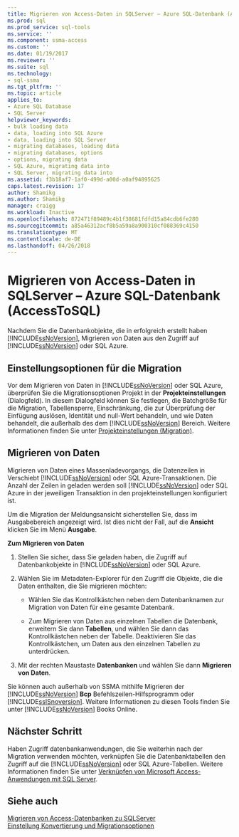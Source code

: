 ```yaml
---
title: Migrieren von Access-Daten in SQLServer – Azure SQL-Datenbank (AccessToSQL) | Microsoft Docs
ms.prod: sql
ms.prod_service: sql-tools
ms.service: ''
ms.component: ssma-access
ms.custom: ''
ms.date: 01/19/2017
ms.reviewer: ''
ms.suite: sql
ms.technology:
- sql-ssma
ms.tgt_pltfrm: ''
ms.topic: article
applies_to:
- Azure SQL Database
- SQL Server
helpviewer_keywords:
- bulk loading data
- data, loading into SQL Azure
- data, loading into SQL Server
- migrating databases, loading data
- migrating databases, options
- options, migrating data
- SQL Azure, migrating data into
- SQL Server, migrating data into
ms.assetid: f3b18af7-1af0-499d-a00d-a0af94895625
caps.latest.revision: 17
author: Shamikg
ms.author: Shamikg
manager: craigg
ms.workload: Inactive
ms.openlocfilehash: 872471f89489c4b1f38681fdfd15a84cdb6fe280
ms.sourcegitcommit: a85a46312acf8b5a59a8a900310cf088369c4150
ms.translationtype: MT
ms.contentlocale: de-DE
ms.lasthandoff: 04/26/2018
---
```

# <a name="migrating-access-data-into-sql-server---azure-sql-db-accesstosql"></a>Migrieren von Access-Daten in SQLServer – Azure SQL-Datenbank (AccessToSQL)
Nachdem Sie die Datenbankobjekte, die in erfolgreich erstellt haben [!INCLUDE[ssNoVersion](../../includes/ssnoversion_md.md)], Migrieren von Daten aus den Zugriff auf [!INCLUDE[ssNoVersion](../../includes/ssnoversion_md.md)] oder SQL Azure.  
  
## <a name="setting-migration-options"></a>Einstellungsoptionen für die Migration  
Vor dem Migrieren von Daten in [!INCLUDE[ssNoVersion](../../includes/ssnoversion_md.md)] oder SQL Azure, überprüfen Sie die Migrationsoptionen Projekt in der **Projekteinstellungen** (Dialogfeld). In diesem Dialogfeld können Sie festlegen, die Batchgröße für die Migration, Tabellensperre, Einschränkung, die zur Überprüfung der Einfügung auslösen, Identität und null-Wert behandeln, und wie Daten behandelt, die außerhalb des dem [!INCLUDE[ssNoVersion](../../includes/ssnoversion_md.md)] Bereich. Weitere Informationen finden Sie unter [Projekteinstellungen (Migration)](http://msdn.microsoft.com/en-us/4caebc9c-8680-4b99-a8fa-89c43161c95d).  
  
## <a name="migrating-data"></a>Migrieren von Daten  
Migrieren von Daten eines Massenladevorgangs, die Datenzeilen in Verschiebt [!INCLUDE[ssNoVersion](../../includes/ssnoversion_md.md)] oder SQL Azure-Transaktionen. Die Anzahl der Zeilen in geladen werden soll [!INCLUDE[ssNoVersion](../../includes/ssnoversion_md.md)] oder SQL Azure in der jeweiligen Transaktion in den projekteinstellungen konfiguriert ist.  
  
Um die Migration der Meldungsansicht sicherstellen Sie, dass im Ausgabebereich angezeigt wird. Ist dies nicht der Fall, auf die **Ansicht** klicken Sie im Menü **Ausgabe**.  
  
**Zum Migrieren von Daten**  
  
1.  Stellen Sie sicher, dass Sie geladen haben, die Zugriff auf Datenbankobjekte in [!INCLUDE[ssNoVersion](../../includes/ssnoversion_md.md)] oder SQL Azure.  
  
2.  Wählen Sie im Metadaten-Explorer für den Zugriff die Objekte, die die Daten enthalten, die Sie migrieren möchten:  
  
    -   Wählen Sie das Kontrollkästchen neben dem Datenbanknamen zur Migration von Daten für eine gesamte Datenbank.  
  
    -   Zum Migrieren von Daten aus einzelnen Tabellen die Datenbank, erweitern Sie dann **Tabellen**, und wählen Sie dann das Kontrollkästchen neben der Tabelle. Deaktivieren Sie das Kontrollkästchen, um Daten aus den einzelnen Tabellen zu unterdrücken.  
  
3.  Mit der rechten Maustaste **Datenbanken** und wählen Sie dann **Migrieren von Daten**.  
  
Sie können auch außerhalb von SSMA mithilfe Migrieren der [!INCLUDE[ssNoVersion](../../includes/ssnoversion_md.md)] **Bcp** Befehlszeilen-Hilfsprogramm oder [!INCLUDE[ssISnoversion](../../includes/ssisnoversion_md.md)]. Weitere Informationen zu diesen Tools finden Sie unter [!INCLUDE[ssNoVersion](../../includes/ssnoversion_md.md)] Books Online.  
  
## <a name="next-step"></a>Nächster Schritt  
Haben Zugriff datenbankanwendungen, die Sie weiterhin nach der Migration verwenden möchten, verknüpfen Sie die Datenbanktabellen den Zugriff auf die [!INCLUDE[ssNoVersion](../../includes/ssnoversion_md.md)] oder SQL Azure-Tabellen. Weitere Informationen finden Sie unter [Verknüpfen von Microsoft Access-Anwendungen mit SQL Server](http://msdn.microsoft.com/en-us/82374ad2-7737-4164-a489-13261ba393d4).  
  
## <a name="see-also"></a>Siehe auch  
[Migrieren von Access-Datenbanken zu SQLServer](http://msdn.microsoft.com/en-us/76a3abcf-2998-4712-9490-fe8d872c89ca)  
[Einstellung Konvertierung und Migrationsoptionen](http://msdn.microsoft.com/en-us/0a7304df-2f35-4453-96ef-7ac83dea1167)  
  

